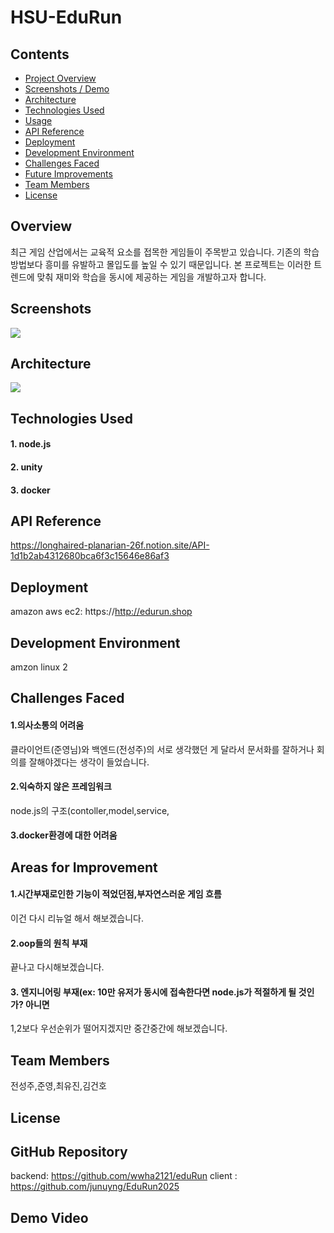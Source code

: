 # HSU-EduRun

## Contents
- [Project Overview](#project-overview)
- [Screenshots / Demo](#screenshots--demo)
- [Architecture](#architecture)
- [Technologies Used](#technologies-used)
- [Usage](#usage)
- [API Reference](#api-reference)
- [Deployment](#deployment)
- [Development Environment](#development-environment)
- [Challenges Faced](#challenges-faced)
- [Future Improvements](#future-improvements)
- [Team Members](#team-members)
- [License](#license)
## Overview

최근 게임 산업에서는 교육적 요소를 접목한 게임들이 주목받고 있습니다. 기존의 학습 방법보다 흥미를 유발하고 몰입도를 높일 수 있기 때문입니다. 본 프로젝트는 이러한 트렌드에 맞춰 재미와 학습을 동시에 제공하는 게임을 개발하고자 합니다.



## Screenshots
![](https://velog.velcdn.com/images/wwha2121/post/1306f0f7-d0e7-48e0-833f-a2c39a6694fb/image.png)




## Architecture
![](https://velog.velcdn.com/images/wwha2121/post/55849d46-c2ce-4093-8b46-75f9f6da1dc8/image.png)



## Technologies Used

#### 1. node.js
#### 2. unity
#### 3. docker





## API Reference

https://longhaired-planarian-26f.notion.site/API-1d1b2ab4312680bca6f3c15646e86af3

## Deployment

amazon aws ec2: https://http://edurun.shop

## Development Environment

amzon linux 2

## Challenges Faced

#### 1.의사소통의 어려움
클라이언트(준영님)와 백엔드(전성주)의 서로 생각했던 게 달라서
문서화를 잘하거나 회의를 잘해야겠다는 생각이 들었습니다.

#### 2.익숙하지 않은 프레임워크

node.js의 구조(contoller,model,service,

#### 3.docker환경에 대한 어려움

## Areas for Improvement	

#### 1.시간부재로인한 기능이 적었던점,부자연스러운 게임 흐름
이건 다시 리뉴얼 해서 해보겠습니다.

#### 2.oop들의 원칙 부재
끝나고 다시해보겠습니다.

#### 3. 엔지니어링 부재(ex: 10만 유저가 동시에 접속한다면 node.js가 적절하게 될 것인가? 아니면 


1,2보다 우선순위가 떨어지겠지만 중간중간에 해보겠습니다.


## Team Members
전성주,준영,최유진,김건호
## License

## GitHub Repository	
backend: https://github.com/wwha2121/eduRun
client : https://github.com/junuyng/EduRun2025
## Demo Video
